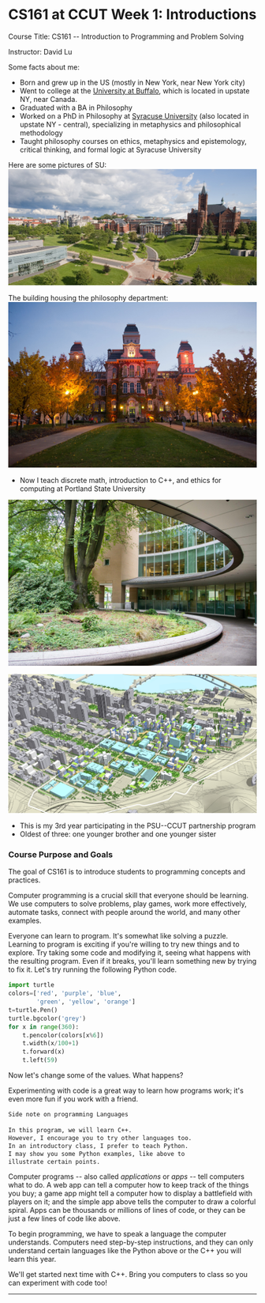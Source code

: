 CS161 at CCUT Week 1: Introductions
======

Course Title: CS161 -- Introduction to Programming and Problem Solving

Instructor: David Lu

Some facts about me:
* Born and grew up in the US (mostly in New York, near New York city)
* Went to college at the [University at Buffalo](https://www.buffalo.edu/), which is located in upstate NY, near Canada.
* Graduated with a BA in Philosophy
* Worked on a PhD in Philosophy at [Syracuse University](https://www.syracuse.edu/) (also located in upstate NY - central), specializing in metaphysics and philosophical methodology
* Taught philosophy courses on ethics, metaphysics and epistemology, critical thinking, and formal logic at Syracuse University

Here are some pictures of SU:
![Syracuse University Panoramic](SUpan.jpg)

The building housing the philosophy department:
![Hall of Languages in the Fall](SUfall.jpg)

* Now I teach discrete math, introduction to C++, and ethics for computing at Portland State University

![PSU Library](PSUlibrary.jpg)

![PSU Overhead](PSUiso.jpg)
* This is my 3rd year participating in the PSU--CCUT partnership program
* Oldest of three: one younger brother and one younger sister

### Course Purpose and Goals
The goal of CS161 is to introduce students to programming concepts and practices.

Computer programming is a crucial skill that everyone should be learning. We use computers to solve problems, play games, work more effectively, automate tasks, connect with people around the world, and many other examples.

Everyone can learn to program. It's somewhat like solving a puzzle. Learning to program is exciting if you're willing to try new things and to explore. Try taking some code and modifying it, seeing what happens with the resulting program. Even if it breaks, you'll learn something new by trying to fix it. Let's try running the following Python code.

```Python
import turtle   
colors=['red', 'purple', 'blue',
        'green', 'yellow', 'orange']
t=turtle.Pen()
turtle.bgcolor('grey')
for x in range(360):
    t.pencolor(colors[x%6])
    t.width(x/100+1)
    t.forward(x)        
    t.left(59)
```
Now let's change some of the values. What happens?

Experimenting with code is a great way to learn how programs work; it's even more fun if you work with a friend.

```
Side note on programming Languages

In this program, we will learn C++.
However, I encourage you to try other languages too.
In an introductory class, I prefer to teach Python.
I may show you some Python examples, like above to
illustrate certain points.
```

Computer programs -- also called *applications* or *apps* -- tell computers what to do. A web app can tell a computer how to keep track of the things you buy; a game app might tell a computer how to display a battlefield with players on it; and the simple app above tells the computer to draw a colorful spiral. Apps can be thousands or millions of lines of code, or they can be just a few lines of code like above.

To begin programming, we have to speak a language the computer understands. Computers need step-by-step instructions, and they can only understand certain languages like the Python above or the C++ you will learn this year.

We'll get started next time with C++. Bring you computers to class so you can experiment with code too!

-----------------
